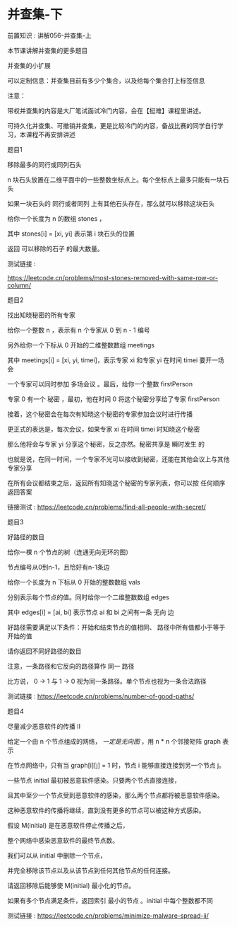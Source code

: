 # 并查集-下

前置知识 : 讲解056-并查集-上

本节课讲解并查集的更多题目

并查集的小扩展

可以定制信息：并查集目前有多少个集合，以及给每个集合打上标签信息

注意：

带权并查集的内容是大厂笔试面试冷门内容，会在【挺难】课程里讲述。

可持久化并查集、可撤销并查集，更是比较冷门的内容，备战比赛的同学自行学习，本课程不再安排讲述

题目1

移除最多的同行或同列石头

n 块石头放置在二维平面中的一些整数坐标点上。每个坐标点上最多只能有一块石头

如果一块石头的 同行或者同列 上有其他石头存在，那么就可以移除这块石头

给你一个长度为 n 的数组 stones ，

其中 stones[i] = [xi, yi] 表示第 i 块石头的位置

返回 可以移除的石子 的最大数量。

测试链接 :

https://leetcode.cn/problems/most-stones-removed-with-same-row-or-column/

题目2

找出知晓秘密的所有专家

给你一个整数 n ，表示有 n 个专家从 0 到 n - 1 编号

另外给你一个下标从 0 开始的二维整数数组 meetings

其中 meetings[i] = [xi, yi, timei]，表示专家 xi 和专家 yi 在时间 timei 要开一场会

一个专家可以同时参加 多场会议 。最后，给你一个整数 firstPerson

专家 0 有一个 秘密 ，最初，他在时间 0 将这个秘密分享给了专家 firstPerson

接着，这个秘密会在每次有知晓这个秘密的专家参加会议时进行传播

更正式的表达是，每次会议，如果专家 xi 在时间 timei 时知晓这个秘密

那么他将会与专家 yi 分享这个秘密，反之亦然。秘密共享是 瞬时发生 的

也就是说，在同一时间，一个专家不光可以接收到秘密，还能在其他会议上与其他专家分享

在所有会议都结束之后，返回所有知晓这个秘密的专家列表，你可以按 任何顺序 返回答案

链接测试 : https://leetcode.cn/problems/find-all-people-with-secret/

题目3

好路径的数目

给你一棵 n 个节点的树（连通无向无环的图）

节点编号从0到n-1，且恰好有n-1条边

给你一个长度为 n 下标从 0 开始的整数数组 vals

分别表示每个节点的值。同时给你一个二维整数数组 edges

其中 edges[i] = [ai, bi] 表示节点 ai 和 bi 之间有一条 无向 边

好路径需要满足以下条件：开始和结束节点的值相同、 路径中所有值都小于等于开始的值

请你返回不同好路径的数目

注意，一条路径和它反向的路径算作 同一 路径

比方说， 0 -> 1 与 1 -> 0 视为同一条路径。单个节点也视为一条合法路径

测试链接 : https://leetcode.cn/problems/number-of-good-paths/

题目4

尽量减少恶意软件的传播 II

给定一个由 n 个节点组成的网络， _一定是无向图_ ，用 n * n 个邻接矩阵 graph 表示

在节点网络中，只有当 graph[i][j] = 1 时，节点 i 能够直接连接到另一个节点 j。

一些节点 initial 最初被恶意软件感染。只要两个节点直接连接，

且其中至少一个节点受到恶意软件的感染，那么两个节点都将被恶意软件感染。

这种恶意软件的传播将继续，直到没有更多的节点可以被这种方式感染。

假设 M(initial) 是在恶意软件停止传播之后，

整个网络中感染恶意软件的最终节点数。

我们可以从 initial 中删除一个节点，

并完全移除该节点以及从该节点到任何其他节点的任何连接。

请返回移除后能够使 M(initial) 最小化的节点。

如果有多个节点满足条件，返回索引 最小的节点 。initial 中每个整数都不同

测试链接 : https://leetcode.cn/problems/minimize-malware-spread-ii/

